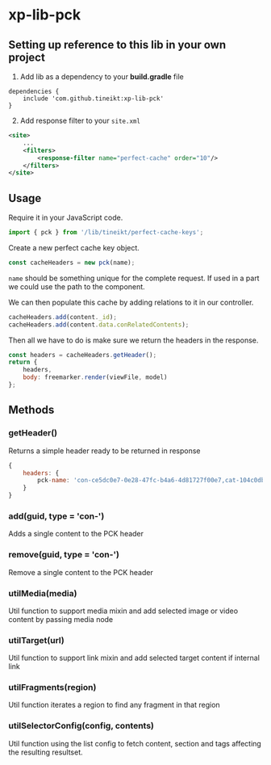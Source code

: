 # xp-lib-pck


## Setting up reference to this lib in your own project
1. Add lib as a dependency to your **build.gradle** file
```
dependencies {
	include 'com.github.tineikt:xp-lib-pck'
}
```

2. Add response filter to your `site.xml`
```xml
<site>
	...
	<filters>
		<response-filter name="perfect-cache" order="10"/>
	</filters>
</site>
```

## Usage
Require it in your JavaScript code.

```javascript
import { pck } from '/lib/tineikt/perfect-cache-keys';
```

Create a new perfect cache key object.
```javascript
const cacheHeaders = new pck(name);
```
`name` should be something unique for the complete request. If used in a part we could use the path to the component.

We can then populate this cache by adding relations to it in our controller.
```javascript
cacheHeaders.add(content._id);
cacheHeaders.add(content.data.conRelatedContents);
```

Then all we have to do is make sure we return the headers in the response.

```javascript
const headers = cacheHeaders.getHeader();
return {
	headers,
	body: freemarker.render(viewFile, model)
};
```

## Methods

### getHeader()
Returns a simple header ready to be returned in response
```javascript
{
	headers: {
		pck-name: 'con-ce5dc0e7-0e28-47fc-b4a6-4d81727f00e7,cat-104c0db2-aa53-411c-8f6a-9213947d13d9'
	}
}
```

### add(guid, type = 'con-')
Adds a single content to the PCK header

### remove(guid, type = 'con-')
Remove a single content to the PCK header

### utilMedia(media)
Util function to support media mixin and add selected image or video content by passing media node

### utilTarget(url)
Util function to support link mixin and add selected target content if internal link

### utilFragments(region)
Util function iterates a region to find any fragment in that region

### utilSelectorConfig(config, contents)
Util function using the list config to fetch content, section and tags affecting the resulting resultset.
